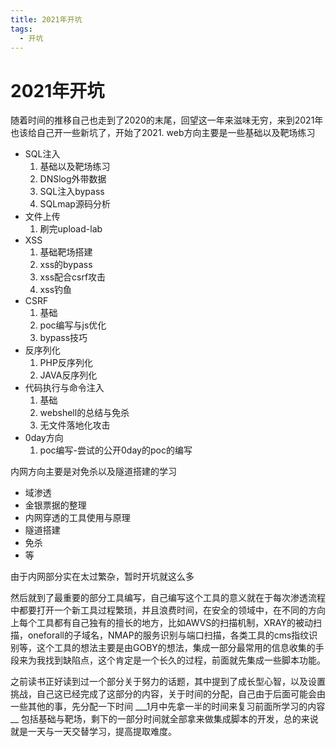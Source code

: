 ```yaml
---
title: 2021年开坑
tags: 
  - 开坑
---
```


# 2021年开坑

  随着时间的推移自己也走到了2020的末尾，回望这一年来滋味无穷，来到2021年也该给自己开一些新坑了，开始了2021.
  web方向主要是一些基础以及靶场练习
  * SQL注入
    1. 基础以及靶场练习
    2. DNSlog外带数据
    3. SQL注入bypass
    4. SQLmap源码分析
  * 文件上传
    1. 刷完upload-lab
  * XSS
    1. 基础靶场搭建
    2. xss的bypass
    3. xss配合csrf攻击
    4. xss钓鱼
  * CSRF
    1. 基础
    2. poc编写与js优化
    3. bypass技巧
  * 反序列化
    1. PHP反序列化
    2. JAVA反序列化
  * 代码执行与命令注入
    1. 基础
    2. webshell的总结与免杀
    3. 无文件落地化攻击
  * 0day方向
    1. poc编写-尝试的公开0day的poc的编写

内网方向主要是对免杀以及隧道搭建的学习
  * 域渗透
  * 金银票据的整理
  * 内网穿透的工具使用与原理
  * 隧道搭建
  * 免杀
  * 等

由于内网部分实在太过繁杂，暂时开坑就这么多

然后就到了最重要的部分工具编写，自己编写这个工具的意义就在于每次渗透流程中都要打开一个新工具过程繁琐，并且浪费时间，在安全的领域中，在不同的方向上每个工具都有自己独有的擅长的地方，比如AWVS的扫描机制，XRAY的被动扫描，oneforall的子域名，NMAP的服务识别与端口扫描，各类工具的cms指纹识别等，这个工具的想法主要是由GOBY的想法，集成一部分最常用的信息收集的手段来为我找到缺陷点，这个肯定是一个长久的过程，前面就先集成一些脚本功能。

  之前读书正好读到过一个部分关于努力的话题，其中提到了成长型心智，以及设置挑战，自己这已经完成了这部分的内容，关于时间的分配，自己由于后面可能会由一些其他的事，先分配一下时间  ___1月中先拿一半的时间来复习前面所学习的内容 __ 包括基础与靶场，剩下的一部分时间就全部拿来做集成脚本的开发，总的来说就是一天与一天交替学习，提高提取难度。